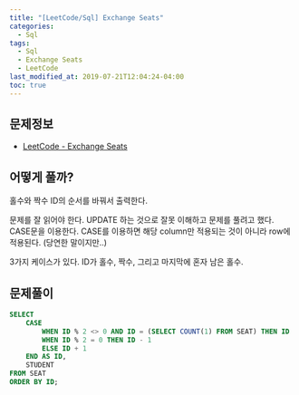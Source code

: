 ```yaml
---
title: "[LeetCode/Sql] Exchange Seats"
categories: 
  - Sql
tags:
  - Sql
  - Exchange Seats
  - LeetCode
last_modified_at: 2019-07-21T12:04:24-04:00
toc: true
---
```


문제정보
-
- [LeetCode - Exchange Seats](https://leetcode.com/problems/exchange-seats)

어떻게 풀까?
-
홀수와 짝수 ID의 순서를 바꿔서 출력한다.

문제를 잘 읽어야 한다. UPDATE 하는 것으로 잘못 이해하고 문제를 풀려고 했다.
CASE문을 이용한다. CASE를 이용하면 해당 column만 적용되는 것이 아니라 row에 적용된다. (당연한 말이지만..)

3가지 케이스가 있다. ID가 홀수, 짝수, 그리고 마지막에 혼자 남은 홀수.

문제풀이
-
~~~sql
SELECT
    CASE
        WHEN ID % 2 <> 0 AND ID = (SELECT COUNT(1) FROM SEAT) THEN ID
        WHEN ID % 2 = 0 THEN ID - 1
        ELSE ID + 1
    END AS ID,
    STUDENT
FROM SEAT
ORDER BY ID;
~~~